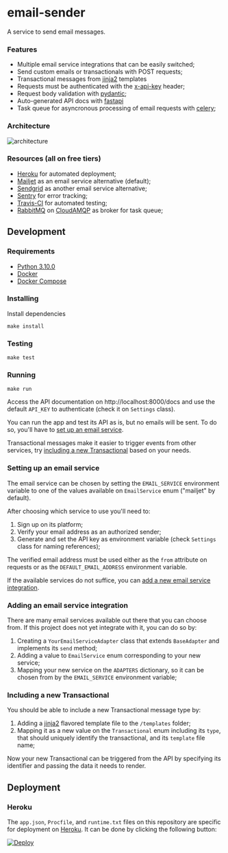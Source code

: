 # email-sender
A service to send email messages.

### Features
- Multiple email service integrations that can be easily switched;
- Send custom emails or transactionals with POST requests;
- Transactional messages from [jinja2](https://jinja.palletsprojects.com/en/2.11.x/) templates
- Requests must be authenticated with the [x-api-key](https://stoplight.io/blog/api-keys-best-practices-to-authenticate-apis/) header;
- Request body validation with [pydantic](https://pydantic-docs.helpmanual.io/);
- Auto-generated API docs with [fastapi](https://fastapi.tiangolo.com/)
- Task queue for asyncronous processing of email requests with [celery](https://docs.celeryproject.org/en/stable/index.html);

### Architecture

![architecture](https://user-images.githubusercontent.com/9170476/83362824-8b784f80-a36a-11ea-8483-1d0fd657933c.png)

### Resources (all on free tiers)
- [Heroku](https://www.heroku.com/) for automated deployment;
- [Mailjet](https://www.mailjet.com/) as an email service alternative (default);
- [Sendgrid](https://sendgrid.com/) as another email service alternative;
- [Sentry](https://sentry.io/) for error tracking;
- [Travis-CI](https://travis-ci.com/) for automated testing;
- [RabbitMQ](https://www.rabbitmq.com/) on [CloudAMQP](https://www.cloudamqp.com/) as broker for task queue;

## Development

### Requirements
- [Python 3.10.0](https://realpython.com/intro-to-pyenv/)
- [Docker](https://docs.docker.com/get-docker/)
- [Docker Compose](https://docs.docker.com/compose/install/)

### Installing
Install dependencies
```console
make install
```

### Testing
```console
make test
```

### Running
```console
make run
```
Access the API documentation on http://localhost:8000/docs and use the default `API_KEY` to authenticate (check it on `Settings` class).

You can run the app and test its API as is, but no emails will be sent. To do so, you'll have to [set up an email service](#setting-up-an-email-service).

Transactional messages make it easier to trigger events from other services, try [including a new Transactional](#including-a-new-transactional) based on your needs.

### Setting up an email service

The email service can be chosen by setting the `EMAIL_SERVICE` environment variable to one of the values available on `EmailService` enum ("mailjet" by default).

After choosing which service to use you'll need to:
1. Sign up on its platform;
2. Verify your email address as an authorized sender;
3. Generate and set the API key as environment variable (check `Settings` class for naming references);

The verified email address must be used either as the `from` attribute on requests or as the `DEFAULT_EMAIL_ADDRESS` environment variable.

If the available services do not suffice, you can [add a new email service integration](#adding-an-email-service-integration).

### Adding an email service integration

There are many email services available out there that you can choose from. If this project does not yet integrate with it, you can do so by:

1. Creating a `YourEmailServiceAdapter` class that extends `BaseAdapter` and implements its `send` method;
2. Adding a value to `EmailService` enum corresponding to your new service;
3. Mapping your new service on the `ADAPTERS` dictionary, so it can be chosen from by the `EMAIL_SERVICE` environment variable;

### Including a new Transactional

You should be able to include a new Transactional message type by:

1. Adding a [jinja2](https://jinja.palletsprojects.com/en/2.11.x/templates/) flavored template file to the `/templates` folder;
2. Mapping it as a new value on the `Transactional` enum including its `type`, that should uniquely identify the transactional, and its `template` file name;
   
Now your new Transactional can be triggered from the API by specifying its identifier and passing the data it needs to render.

## Deployment

### Heroku

The `app.json`, `Procfile`, and `runtime.txt` files on this repository are specific for deployment on [Heroku](https://www.heroku.com). It can be done by clicking the following button:

[![Deploy](https://www.herokucdn.com/deploy/button.svg)](https://heroku.com/deploy)
